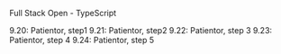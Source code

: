 Full Stack Open - TypeScript

9.20: Patientor, step1
9.21: Patientor, step2
9.22: Patientor, step 3
9.23: Patientor, step 4
9.24: Patientor, step 5
